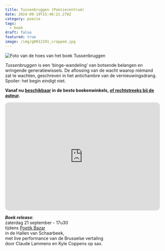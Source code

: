 ```yaml
---
title: Tussenbruggen (Poëziecentrum)
date: 2024-09-19T15:40:21.278Z
category: poezie
tags:
  - boek
draft: false
featured: true
image: /img/g0012191_cropped.jpg
---
```

![Foto van de hoes van het boek Tussenbruggen](/img/g0012191_cropped.jpg "Tussenbruggen")

*Tussenbruggen* is een ‘binge-wandeling’ van botsende belangen en wringende generatiewissels. De aflossing van de wacht waarop niémand zat te wachten, geschreven in het antichambre van de vernieuwingsdrang.\
Spoiler: het begin eindigt niet.

**V﻿anaf nu [beschikbaar](https://www.poeziecentrum.be/publicaties/tussenbruggen) in de beste boekenwinkels, [of rechtstreeks bij de auteur](https://7da247-4.myshopify.com/products/book).** 



<iframe style="border-radius:12px" src="https://open.spotify.com/embed/album/0YPewVDL6Oqoazww3hH6XG?utm_source=generator" width="100%" height="352" frameBorder="0" allowfullscreen="" allow="autoplay; clipboard-write; encrypted-media; fullscreen; picture-in-picture" loading="lazy"></iframe>

***Boek release***:\
zaterdag 21 september - 17u30\
tijdens [Poetik Bazar](https://www.facebook.com/PoetikBazarBruxelles?__tn__=-]K-R)\
in de Hallen van Schaarbeek,\
met live performance van de Brusselse vertaling\
door Claude Lammens en Kyle Coppens op sax.
